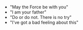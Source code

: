 - "May the Force be with you"
- "I am your father"
- "Do or do not. There is no try"
- "I've got a bad feeling about this"